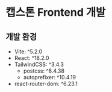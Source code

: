 # 캡스톤 Frontend 개발

## 개발 환경

- Vite: ^5.2.0
- React: ^18.2.0
- TailwindCSS: ^3.4.3
  - postcss: ^8.4.38
  - autoprefixer: ^10.4.19
- react-router-dom: ^6.23.1
